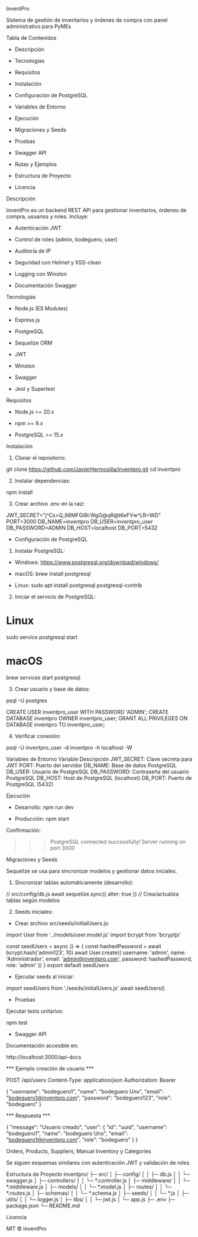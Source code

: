 InventPro

Sistema de gestión de inventarios y órdenes de compra con panel administrativo para PyMEs

Tabla de Contenidos

- Descripción

- Tecnologías

- Requisitos

- Instalación

- Configuración de PostgreSQL

- Variables de Entorno

- Ejecución

- Migraciones y Seeds

- Pruebas

- Swagger API

- Rutas y Ejemplos

- Estructura de Proyecto

- Licencia

Descripción

InventPro es un backend REST API para gestionar inventarios, órdenes de compra, usuarios y roles. Incluye:

- Autenticación JWT

- Control de roles (admin, bodeguero, user)

- Auditoría de IP

- Seguridad con Helmet y XSS-clean

- Logging con Winston

- Documentación Swagger

Tecnologías

- Node.js (ES Modules)

- Express.js

- PostgreSQL

- Sequelize ORM

- JWT

- Winston

- Swagger

- Jest y Supertest

Requisitos

- Node.js >= 20.x

- npm >= 9.x

- PostgreSQL >= 15.x

Instalación

1. Clonar el repositorio:

git clone https://github.com/JavierHermosilla/inventpro.git
cd inventpro


2. Instalar dependencias:

npm install


3. Crear archivo .env en la raíz:

JWT_SECRET="j^Cs>Q_68MFGi8t:WgG@qR@t6eFVw^LR>WD"
PORT=3000
DB_NAME=inventpro
DB_USER=inventpro_user
DB_PASSWORD=ADMIN
DB_HOST=localhost
DB_PORT=5432

* Configuración de PostgreSQL

1. Instalar PostgreSQL:

- Windows: https://www.postgresql.org/download/windows/

- macOS: brew install postgresql

- Linux: sudo apt install postgresql postgresql-contrib

2. Iniciar el servicio de PostgreSQL:

# Linux
sudo service postgresql start

# macOS
brew services start postgresql


3. Crear usuario y base de datos:

psql -U postgres

CREATE USER inventpro_user WITH PASSWORD 'ADMIN';
CREATE DATABASE inventpro OWNER inventpro_user;
GRANT ALL PRIVILEGES ON DATABASE inventpro TO inventpro_user;


4. Verificar conexión:

psql -U inventpro_user -d inventpro -h localhost -W

Variables de Entorno
Variable	Descripción
JWT_SECRET:	Clave secreta para JWT
PORT:	Puerto del servidor
DB_NAME:	Base de datos PostgreSQL
DB_USER:	Usuario de PostgreSQL
DB_PASSWORD:	Contraseña del usuario PostgreSQL
DB_HOST:	Host de PostgreSQL (localhost)
DB_PORT:	Puerto de PostgreSQL (5432)

Ejecución
- Desarrollo:
npm run dev

- Producción:
npm start

Confirmación:
>>> PostgreSQL connected successfully!
Server running on port 3000

Migraciones y Seeds

Sequelize se usa para sincronizar modelos y gestionar datos iniciales.

1. Sincronizar tablas automáticamente (desarrollo):

// src/config/db.js
await sequelize.sync({ alter: true }) // Crea/actualiza tablas según modelos


2. Seeds iniciales:

- Crear archivo src/seeds/initialUsers.js:

import User from '../models/user.model.js'
import bcrypt from 'bcryptjs'

const seedUsers = async () => {
  const hashedPassword = await bcrypt.hash('admin123', 10)
  await User.create({
    username: 'admin',
    name: 'Administrador',
    email: 'admin@inventpro.com',
    password: hashedPassword,
    role: 'admin'
  })
}
export default seedUsers


- Ejecutar seeds al iniciar:

import seedUsers from './seeds/initialUsers.js'
await seedUsers()

- Pruebas

Ejecutar tests unitarios:

npm test

- Swagger API

Documentación accesible en:

http://localhost:3000/api-docs

*** Ejemplo creación de usuario ***

POST /api/users
Content-Type: application/json
Authorization: Bearer <JWT>

{
  "username": "bodeguero1",
  "name": "bodeguero Uno",
  "email": "bodeguero1@inventpro.com",
  "password": "bodeguero123",
  "role": "bodeguero"
}


*** Respuesta ***

{
  "message": "Usuario creado",
  "user": {
    "id": "uuid",
    "username": "bodeguero1",
    "name": "bodeguero Uno",
    "email": "bodeguero1@inventpro.com",
    "role": "bodeguero"
  }
}

Orders, Products, Suppliers, Manual Inventory y Categories

Se siguen esquemas similares con autenticación JWT y validación de roles.

Estructura de Proyecto
inventpro/
├─ src/
│  ├─ config/
│  │  ├─ db.js
│  │  └─ swagger.js
│  ├─ controllers/
│  │  └─ *.controller.js
│  ├─ middleware/
│  │  └─ *.middleware.js
│  ├─ models/
│  │  └─ *.model.js
│  ├─ routes/
│  │  └─ *.routes.js
│  ├─ schemas/
│  │  └─ *.schema.js
│  ├─ seeds/
│  │  └─ *.js
│  ├─ utils/
│  │  └─ logger.js
│  ├─ libs/
│  │  └─ jwt.js
│  └─ app.js
├─ .env
├─ package.json
└─ README.md

Licencia

MIT © InventPro